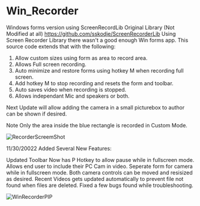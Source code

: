 # Win_Recorder
Windows forms version using ScreenRecordLib
Original Library (Not Modified at all)
https://github.com/sskodje/ScreenRecorderLib
Using Screen Recorder Library there wasn't a good enough Win forms app.
This source code extends that with the following:
1) Allow custom sizes using form as area to record area.
2) Allows Full screen recording.
3) Auto minimize and restore forms using hotkey M when recording full screen.
4) Add hotkey M to stop recording and resets the form and toolbar.
5) Auto saves video when recording is stopped.
6) Allows independant Mic and speakers or both.

Next Update will allow adding the camera in a small picturebox to author can be shown if desired.

Note Only the area inside the blue rectangle is recorded in Custom Mode.

![RecorderScreemShot](https://user-images.githubusercontent.com/26853477/204344070-681e3262-38df-41d9-aaf9-d418058f2413.png)

11/30/20022 Added Several New Features:

Updated Toolbar
Now has P Hotkey to allow pause while in fullscreen mode.
Allows end user to include their PC Cam in video.
Seperate form for camera while in fullscreen mode.
Both camera controls can be moved and resisized as desired.
Recent Videos gets updated automatically to prevent file not found when files are deleted.
Fixed a few bugs found while troubleshooting.


![WinRecorderPIP](https://user-images.githubusercontent.com/26853477/204947431-9334fe60-ebde-471e-99b5-62c295c4ac57.png)
